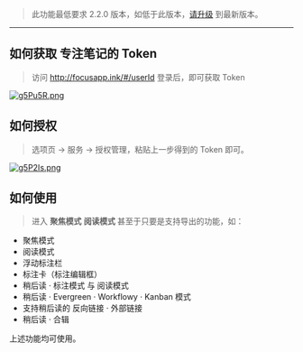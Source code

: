 >  此功能最低要求 2.2.0 版本，如低于此版本，[请升级](http://ksria.com/simpread/) 到最新版本。

***

## 如何获取 专注笔记的 Token

> 访问 http://focusapp.ink/#/userId 登录后，即可获取 Token

[![g5Pu5R.png](https://z3.ax1x.com/2021/05/19/g5Pu5R.png)](https://imgtu.com/i/g5Pu5R)

## 如何授权

> 选项页 → 服务 → 授权管理，粘贴上一步得到的 Token 即可。

[![g5P2Is.png](https://z3.ax1x.com/2021/05/19/g5P2Is.png)](https://imgtu.com/i/g5P2Is)

## 如何使用

> 进入 **聚焦模式** **阅读模式** 甚至于只要是支持导出的功能，如：

- 聚焦模式
- 阅读模式
- 浮动标注栏
- 标注卡（标注编辑框）
- 稍后读 · 标注模式 与 阅读模式
- 稍后读 · Evergreen · Workflowy · Kanban 模式
- 支持稍后读的 反向链接 · 外部链接
- 稍后读 · 合辑

上述功能均可使用。
